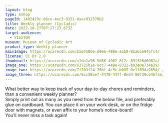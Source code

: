 ```yaml
---
layout: blog
type: eshop
pageId: 1402429c-88ce-4ec3-9151-0aec032570b2
title: Weekly planner (Cycladic)
date: 2022-10-27T07:27:23.673Z
target-audience:
  - VISITOR
museum: Museum of Cycladic Art
product_type: Weekly planner
mainImage: https://ucarecdn.com/b56410b6-d9e6-488e-a5b0-81a6c6945fc4/
license: CC BY 2.0
thumbnail: https://ucarecdn.com/a1da1a96-9d86-4902-8f2c-89f326d6982a/
image_one: https://ucarecdn.com/63725b1e-9cc7-449e-8322-b93e0e734a39/
image_two: https://ucarecdn.com/7f103f24-76bf-4c5e-b085-0e1169da265d/-/crop/1939x2234/0,0/-/preview/
image_three: https://ucarecdn.com/6cc58ae7-4470-447f-8ed4-06739cb46fae/-/crop/1560x2482/1949,0/-/preview/
---
```

What better way to keep track of your day-to-day chores and reminders, than a convenient weekly planner? <br/>
Simply print out as many as you need from the below file, and preferably glue on cardboard. You can place it on your work desk, or on the fridge door with magnets, or even affix to your home’s notice-board! <br/>
You’ll never miss a task again!
